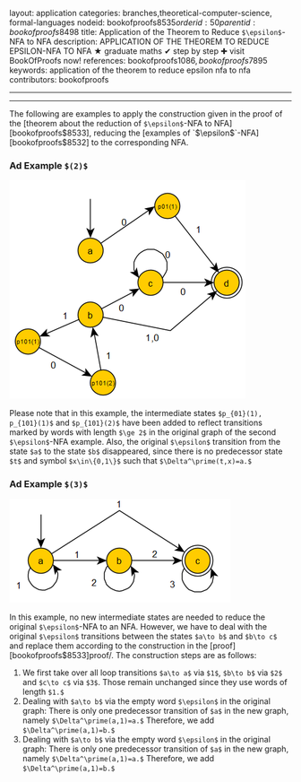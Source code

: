 layout: application
categories: branches,theoretical-computer-science, formal-languages
nodeid: bookofproofs$8535
orderid: 50
parentid: bookofproofs$8498
title: Application of the Theorem to Reduce `$\epsilon$`-NFA to NFA
description: APPLICATION OF THE THEOREM TO REDUCE EPSILON-NFA TO NFA ★ graduate maths ✔ step by step ✚ visit BookOfProofs now!
references: bookofproofs$1086,bookofproofs$7895
keywords: application of the theorem to reduce epsilon nfa to nfa
contributors: bookofproofs

---


---

The following are examples to apply the construction given in the proof of the [theorem about the reduction of `$\epsilon$`-NFA to NFA][bookofproofs$8533], reducing the [examples of `$\epsilon$`-NFA][bookofproofs$8532] to the corresponding NFA.

### Ad Example `$(2)$`


![epsilonnfa2reduced](https://github.com/bookofproofs/bookofproofs.github.io/blob/main/_sources/_assets/images/examples/epsilonnfa2reduced.png?raw=true)


Please note that in this example, the intermediate states `$p_{01}(1), p_{101}(1)$` and `$p_{101}(2)$` have been added to reflect transitions marked by words with length `$\ge 2$` in the original graph of the second `$\epsilon$`-NFA example. Also, the original `$\epsilon$` transition from the state `$a$` to the state `$b$` disappeared, since there is no predecessor state `$t$` and symbol `$x\in\{0,1\}$` such that `$\Delta^\prime(t,x)=a.$`


### Ad Example `$(3)$`


![epsilonnfa1reduced](https://github.com/bookofproofs/bookofproofs.github.io/blob/main/_sources/_assets/images/examples/epsilonnfa1reduced.png?raw=true)


In this example, no new intermediate states are needed to reduce the original `$\epsilon$`-NFA to an NFA. However, we have to deal with the original `$\epsilon$` transitions between the states `$a\to b$` and `$b\to c$` and replace them according to the construction in the [proof][bookofproofs$8533]proof/. The construction steps are as follows:

1. We first take over all loop transitions `$a\to a$` via `$1$`, `$b\to b$` via `$2$` and `$c\to c$` via `$3$`. Those remain unchanged since they use words of length `$1.$`
1. Dealing with `$a\to b$` via the empty word `$\epsilon$` in the original graph: There is only one predecessor transition of `$a$` in the new graph, namely `$\Delta^\prime(a,1)=a.$` Therefore, we add `$\Delta^\prime(a,1)=b.$`
1. Dealing with `$a\to b$` via the empty word `$\epsilon$` in the original graph: There is only one predecessor transition of `$a$` in the new graph, namely `$\Delta^\prime(a,1)=a.$` Therefore, we add `$\Delta^\prime(a,1)=b.$`

